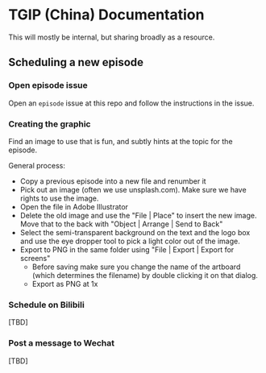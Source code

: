 # TGIP (China) Documentation

This will mostly be internal, but sharing broadly as a resource.

## Scheduling a new episode

### Open episode issue

Open an `episode` issue at this repo and follow the instructions in the issue.

### Creating the graphic

Find an image to use that is fun, and subtly hints at the topic for the episode.

General process:
* Copy a previous episode into a new file and renumber it
* Pick out an image (often we use unsplash.com). Make sure we have rights to use the image.
* Open the file in Adobe Illustrator
* Delete the old image and use the "File | Place" to insert the new image. Move that to the back with "Object | Arrange | Send to Back"
* Select the semi-transparent background on the text and the logo box and use the eye dropper tool to pick a light color out of the image.
* Export to PNG in the same folder using "File | Export | Export for screens"
  * Before saving make sure you change the name of the artboard (which determines the filename) by double clicking it on that dialog.
  * Export as PNG at 1x

### Schedule on Bilibili

[TBD]

### Post a message to Wechat

[TBD]
